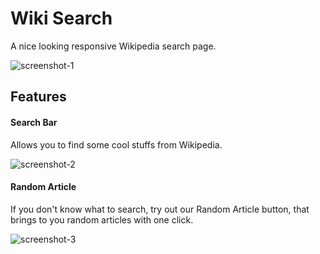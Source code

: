 # Wiki Search
A nice looking responsive Wikipedia search page.

![screenshot-1](https://cloud.githubusercontent.com/assets/12043837/24531276/2ca12ad0-158e-11e7-840d-a6c4f8eb7cdd.png)

## Features

#### Search Bar
Allows you to find some cool stuffs from Wikipedia.

![screenshot-2](https://cloud.githubusercontent.com/assets/12043837/24531300/476cde72-158e-11e7-9db2-9c04a6548d18.png)

#### Random Article
If you don't know what to search, try out our Random Article button, that brings to you random articles with one click.

![screenshot-3](https://cloud.githubusercontent.com/assets/12043837/24531340/ab8448f0-158e-11e7-8701-5bf2fdec98dc.png)
